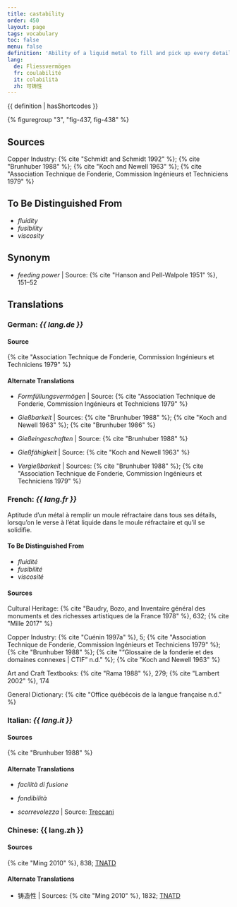 ```yaml
---
title: castability
order: 450
layout: page
tags: vocabulary
toc: false
menu: false
definition: 'Ability of a liquid metal to fill and pick up every detail of a {% def "mold" %}. See [I.2§2.2](/vol-1/2/#S2.2).'
lang:
  de: Fliessvermögen
  fr: coulabilité
  it: colabilità
  zh: 可铸性
---
```


{{ definition | hasShortcodes }}

{% figuregroup "3", "fig-437, fig-438" %}

## Sources

Copper Industry: {% cite "Schmidt and Schmidt 1992" %}; {% cite "Brunhuber 1988" %}; {% cite "Koch and Newell 1963" %}; {% cite "Association Technique de Fonderie, Commission Ingénieurs et Techniciens 1979" %}

## To Be Distinguished From

- *fluidity*
- *fusibility*
- *viscosity*

## Synonym

- *feeding power* | Source: {% cite "Hanson and Pell-Walpole 1951" %}, 151–52

## Translations

<div class="accordion">

### **German**: *{{ lang.de }}*

#### Source

{% cite "Association Technique de Fonderie, Commission Ingénieurs et Techniciens 1979" %}

#### Alternate Translations

- *Formfüllungsvermögen* | Source: {% cite "Association Technique de Fonderie, Commission Ingénieurs et Techniciens 1979" %}

- *Gießbarkeit* | Sources: {% cite "Brunhuber 1988" %}; {% cite "Koch and Newell 1963" %}; {% cite "Brunhuber 1986" %}

- *Gießeingeschaften* | Source: {% cite "Brunhuber 1988" %}

- *Gießfähigkeit* | Source: {% cite "Koch and Newell 1963" %}

- *Vergießbarkeit* | Sources: {% cite "Brunhuber 1988" %}; {% cite "Association Technique de Fonderie, Commission Ingénieurs et Techniciens 1979" %}

### **French**: *{{ lang.fr }}*

Aptitude d’un métal à remplir un moule réfractaire dans tous ses détails, lorsqu’on le verse à l’état liquide dans le moule réfractaire et qu’il se solidifie.

#### To Be Distinguished From

- *fluidité*
- *fusibilité*
- *viscosité*

#### Sources

Cultural Heritage: {% cite "Baudry, Bozo, and Inventaire général des monuments et des richesses artistiques de la France 1978" %}, 632; {% cite "Mille 2017" %}

Copper Industry: {% cite "Cuénin 1997a" %}, 5; {% cite "Association Technique de Fonderie, Commission Ingénieurs et Techniciens 1979" %}; {% cite "Brunhuber 1988" %}; {% cite "“Glossaire de la fonderie et des domaines connexes | CTIF” n.d." %}; {% cite "Koch and Newell 1963" %}

Art and Craft Textbooks: {% cite "Rama 1988" %}, 279; {% cite "Lambert 2002" %}, 174

General Dictionary: {% cite "Office québécois de la langue française n.d." %}

### **Italian**: *{{ lang.it }}*

#### Sources

{% cite "Brunhuber 1988" %}

#### Alternate Translations

- *facilità di fusione*

- *fondibilità*

- *scorrevolezza* | Source: [Treccani](https://www.treccani.it/enciclopedia/fusione_%28Enciclopedia-Italiana%29/)

### **Chinese**: {{ lang.zh }}

#### Sources

{% cite "Ming 2010" %}, 838; [TNATD](https://terms.naer.edu.tw/detail/628182/?index=3)

#### Alternate Translations

- 铸造性 | Sources: {% cite "Ming 2010" %}, 1832; [TNATD](https://terms.naer.edu.tw/detail/628182/?index=3)

</div>
